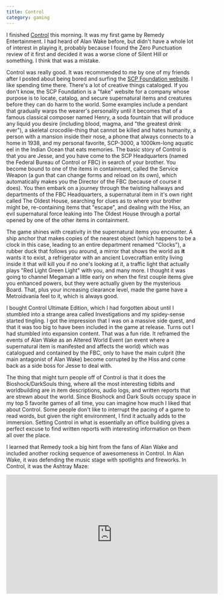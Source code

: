 ```yaml
---
title: Control
category: gaming
---
```

I finished [Control](https://controlgame.com/) this morning. It was my first game by Remedy Entertainment. I had heard of Alan Wake before, but didn't have a whole lot of interest in playing it, probably because I found the Zero Punctuation review of it first and decided it was a worse clone of Silent Hill or something. I think that was a mistake.

Control was really good. It was recommended to me by one of my friends after I posted about being bored and surfing the [SCP Foundation website](http://www.scpwiki.com/). I like spending time there. There's a lot of creative things cataloged. If you don't know, the SCP Foundation is a "fake" website for a company whose purpose is to locate, catalog, and secure supernatural items and creatures before they can do harm to the world. Some examples include a pendant that gradually warps the wearer's personality until it becomes that of a famous classical composer named Henry, a soda fountain that will produce any liquid you desire (including blood, magma, and "the greatest drink ever"), a skeletal crocodile-thing that cannot be killed and hates humanity, a person with a mansion inside their nose, a phone that always connects to a home in 1938, and my personal favorite, SCP-3000, a 1000km-long aquatic eel in the Indian Ocean that eats memories. The basic story of Control is that you are Jesse, and you have come to the SCP Headquarters (named the Federal Bureau of Control or FBC) in search of your brother. You become bound to one of the items in containment, called the Service Weapon (a gun that can change forms and reload on its own), which automatically makes you the Director of the FBC (because of course it does). You then embark on a journey through the twisting hallways and departments of the FBC Headquarters, a supernatural item in it's own right called The Oldest House, searching for clues as to where your brother might be, re-containing items that "escape", and dealing with the Hiss, an evil supernatural force leaking into The Oldest House through a portal opened by one of the other items in containment.

The game shines with creativity in the supernatural items you encounter. A ship anchor that makes copies of the nearest object (which happens to be a clock in this case, leading to an entire department renamed "Clocks"), a rubber duck that follows you around, a mirror that shows the world as **it** wants it to exist, a refrigerator with an ancient Lovecraftian entity living inside it that will kill you if no one's looking at it, a traffic light that actually plays "Red Light Green Light" with you, and many more. I thought it was going to channel Megaman a little early on when the first couple items give you enhanced powers, but they were actually given by the mysterious Board. That, plus your increasing clearance level, made the game have a Metroidvania feel to it, which is always good.

I bought Control Ultimate Edition, which I had forgotten about until I stumbled into a strange area called Investigations and my spidey-sense started tingling. I got the impression that I was on a massive side quest, and that it was too big to have been included in the game at release. Turns out I had stumbled into expansion content. That was a fun ride. It reframed the events of Alan Wake as an Altered World Event (an event where a supernatural item is manifested and affects the world) which was catalogued and contained by the FBC, only to have the main culprit (the main antagonist of Alan Wake) become corrupted by the Hiss and come back as a side boss for Jesse to deal with.

The thing that might turn people off of Control is that it does the Bioshock/DarkSouls thing, where all the most interesting tidbits and worldbuilding are in item descriptions, audio logs, and written reports that are strewn about the world. Since Bioshock and Dark Souls occupy space in my top 5 favorite games of all time, you can imagine how much I liked that about Control. Some people don't like to interrupt the pacing of a game to read words, but given the right environment, I find it actually adds to the immersion. Setting Control in what is essentially an office building gives a perfect excuse to find written reports with interesting information on them all over the place.

I learned that Remedy took a big hint from the fans of Alan Wake and included another rocking sequence of awesomeness in Control. In Alan Wake, it was defending the music stage with spotlights and fireworks. In Control, it was the Ashtray Maze:

<iframe width="560" height="315" src="https://www.youtube.com/embed/nudSXUMBEV4" frameborder="0" allow="accelerometer; autoplay; clipboard-write; encrypted-media; gyroscope; picture-in-picture" allowfullscreen></iframe>
